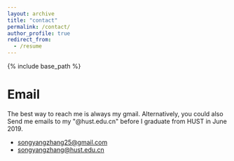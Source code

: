 ```yaml
---
layout: archive
title: "contact"
permalink: /contact/
author_profile: true
redirect_from:
  - /resume
---
```


{% include base_path %}

Email
======
The best way to reach me is always my gmail. Alternatively, you could also Send me emails to my "@hust.edu.cn" before I graduate from HUST in June 2019. 
* songyangzhang25@gmail.com
* songyangzhang@hust.edu.cn


